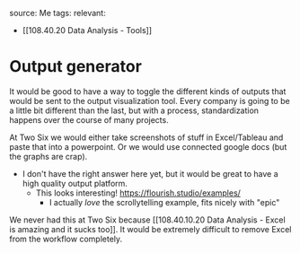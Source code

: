 source: Me
tags: 
relevant: 
- [[108.40.20 Data Analysis - Tools]]

# Output generator

It would be good to have a way to toggle the different kinds of outputs that would be sent to the output visualization tool. Every company is going to be a little bit different than the last, but with a process, standardization happens over the course of many projects.

At Two Six we would either take screenshots of stuff in Excel/Tableau and paste that into a powerpoint. Or we would use connected google docs (but the graphs are crap). 
- I don't have the right answer here yet, but it would be great to have a high quality output platform.
	- This looks interesting! https://flourish.studio/examples/
		- I actually _love_ the scrollytelling example, fits nicely with "epic"

We never had this at Two Six because [[108.40.10.20 Data Analysis - Excel is amazing and it sucks too]]. It would be extremely difficult to remove Excel from the workflow completely.